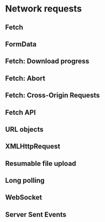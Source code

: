 # Network requests

## Fetch

## FormData

## Fetch: Download progress

## Fetch: Abort

## Fetch: Cross-Origin Requests

## Fetch API

## URL objects

## XMLHttpRequest

## Resumable file upload

## Long polling

## WebSocket

## Server Sent Events
